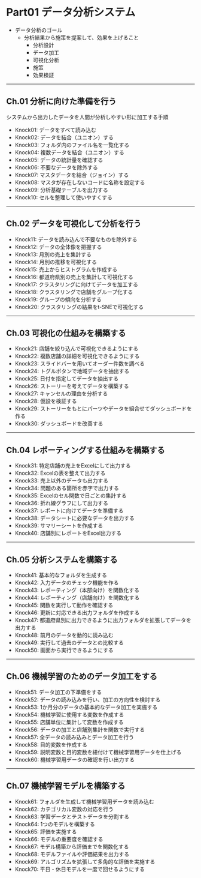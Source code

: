 # Part01 データ分析システム

- データ分析のゴール
  - 分析結果から施策を提案して、効果を上げること
    - 分析設計
    - データ加工
    - 可視化分析
    - 施策
    - 効果検証

---

## Ch.01 分析に向けた準備を行う

システムから出力したデータを人間が分析しやすい形に加工する手順

- Knock01: データをすべて読み込む
- Knock02: データを結合（ユニオン）する
- Knock03: フォルダ内のファイル名を一覧化する
- Knock04: 複数データを結合（ユニオン）する
- Knock05: データの統計量を確認する
- Knock06: 不要なデータを除外する
- Knock07: マスタデータを結合（ジョイン）する
- Knock08: マスタが存在しないコードに名称を設定する
- Knock09: 分析基礎テーブルを出力する
- Knock10: セルを整理して使いやすくする

---

## Ch.02 データを可視化して分析を行う

- Knock11: データを読み込んで不要なものを除外する
- Knock12: データの全体像を把握する
- Knock13: 月別の売上を集計する
- Knock14: 月別の推移を可視化する
- Knock15: 売上からヒストグラムを作成する
- Knock16: 都道府県別の売上を集計して可視化する
- Knock17: クラスタリングに向けてデータを加工する
- Knock18: クラスタリングで店舗をグループ化する
- Knock19: グループの傾向を分析する
- Knock20: クラスタリングの結果をt-SNEで可視化する

---

## Ch.03 可視化の仕組みを構築する

- Knock21: 店舗を絞り込んで可視化できるようにする
- Knock22: 複数店舗の詳細を可視化できるようにする
- Knock23: スライドバーを用いてオーダー件数を調べる
- Knock24: トグルボタンで地域データを抽出する
- Knock25: 日付を指定してデータを抽出する
- Knock26: ストーリーを考えてデータを構築する
- Knock27: キャンセルの理由を分析する
- Knock28: 仮設を検証する
- Knock29: ストーリーをもとにパーツやデータを組合せてダッシュボードを作る
- Knock30: ダッシュボードを改善する

---

## Ch.04 レポーティングする仕組みを構築する

- Knock31: 特定店舗の売上をExcelにして出力する
- Knock32: Excelの表を整えて出力する
- Knock33: 売上以外のデータも出力する
- Knock34: 問題のある箇所を赤字で出力する
- Knock35: Excelのセル関数で日ごとの集計する
- Knock36: 折れ線グラフにして出力する
- Knock37: レポートに向けてデータを準備する
- Knock38: データシートに必要なデータを出力する
- Knock39: サマリーシートを作成する
- Knock40: 店舗別にレポートをExcel出力する

---

## Ch.05 分析システムを構築する

- Knock41: 基本的なフォルダを生成する
- Knock42: 入力データのチェック機能を作る
- Knock43: レポーティング（本部向け）を関数化する
- Knock44: レポーティング（店舗向け）を関数化する
- Knock45: 関数を実行して動作を確認する
- Knock46: 更新に対応できる出力フォルダを作成する
- Knock47: 都道府県別に出力できるように出力フォルダを拡張してデータを出力する
- Knock48: 前月のデータを動的に読み込む
- Knock49: 実行して過去のデータとの比較する
- Knock50: 画面から実行できるようにする

---

## Ch.06 機械学習のためのデータ加工をする

- Knock51: データ加工の下準備をする
- Knock52: データの読み込みを行い、加工の方向性を検討する
- Knock53: 1か月分のデータの基本的なデータ加工を実施する
- Knock54: 機械学習に使用する変数を作成する
- Knock55: 店舗単位に集計して変数を作成する
- Knock56: データの加工と店舗別集計を関数で実行する
- Knock57: 全データの読み込みとデータ加工を行う
- Knock58: 目的変数を作成する
- Knock59: 説明変数と目的変数を紐付けて機械学習用データを仕上げる
- Knock60: 機械学習用データの確認を行い出力する

---

## Ch.07 機械学習モデルを構築する

- Knock61: フォルダを生成して機械学習用データを読み込む
- Knock62: カテゴリカル変数の対応を行う
- Knock63: 学習データとテストデータを分割する
- Knock64: 1つのモデルを構築する
- Knock65: 評価を実施する
- Knock66: モデルの重要度を確認する
- Knock67: モデル構築から評価までを関数化する
- Knock68: モデルファイルや評価結果を出力する
- Knock69: アルゴリズムを拡張して多角的な評価を実施する
- Knock70: 平日・休日モデルを一度で回せるようにする
